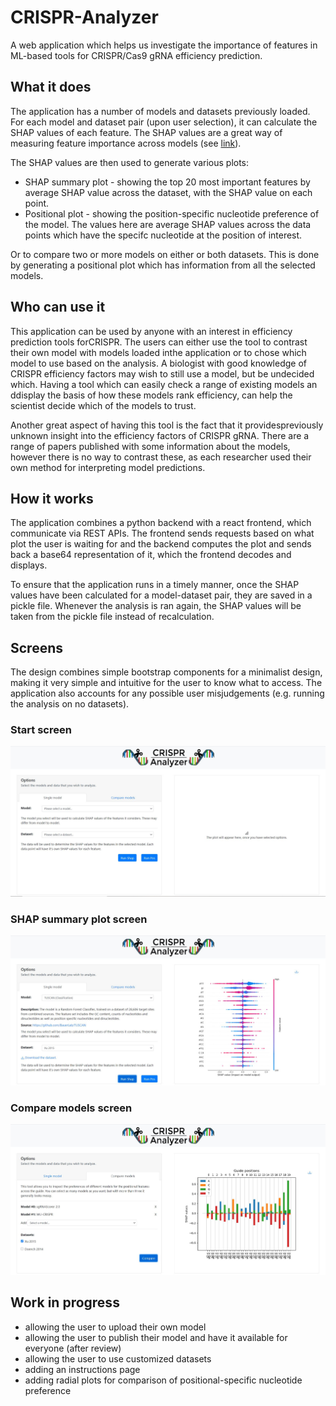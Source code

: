 # CRISPR-Analyzer
A web application which helps us investigate the importance of features in ML-based tools for CRISPR/Cas9 gRNA efficiency prediction. 

## What it does
The application has a number of models and datasets previously loaded. For each model and dataset pair (upon user selection), it can calculate the SHAP values of each feature. The SHAP values are a great way of measuring feature importance across models (see [link](https://towardsdatascience.com/explain-your-model-with-the-shap-values-bc36aac4de3d)).

The SHAP values are then used to generate various plots:
  * SHAP summary plot - showing the top 20 most important features by average SHAP value across the dataset, with the SHAP value on each point. 
  * Positional plot - showing the position-specific nucleotide preference of the model. The values here are average SHAP values across the data points which have the specifc nucleotide at the position of interest. 
  
Or to compare two or more models on either or both datasets. This is done by generating a positional plot which has information from all the selected models. 

## Who can use it
This application can be used by anyone with an interest in efficiency prediction tools forCRISPR. The users can either use the tool to contrast their own model with models loaded inthe application or to chose which model to use based on the analysis. A biologist with good knowledge of CRISPR efficiency factors may wish to still use a model,  but be undecided which.   Having  a  tool  which  can  easily  check  a  range  of  existing  models  an ddisplay the basis of how these models rank efficiency, can help the scientist decide which of the models to trust.  

Another great aspect of having this tool is the fact that it providespreviously unknown insight into the efficiency factors of CRISPR gRNA. There are a range of papers published with some information about the models, however there is no way to contrast these, as each researcher used their own method for interpreting model predictions.

## How it works 
The application combines a python backend with a react frontend, which communicate via REST APIs. The frontend sends requests based on what plot the user is waiting for and the backend computes the plot and sends back a base64 representation of it, which the frontend decodes and displays. 

To ensure that the application runs in a timely manner, once the SHAP values have been calculated for a model-dataset pair, they are saved in a pickle file. Whenever the analysis is ran again, the SHAP values will be taken from the pickle file instead of recalculation. 

## Screens 
The design combines simple bootstrap components for a minimalist design, making it very simple and intuitive for the user to know what to access. The application also accounts for any possible user misjudgements (e.g. running the analysis on no datasets).

### Start screen 
![Image of start screen](https://github.com/avaspataru/CRISPR-Analyzer/blob/master/screens/Start_screen.JPG)

### SHAP summary plot screen
![Image of SHAP screen](https://github.com/avaspataru/CRISPR-Analyzer/blob/master/screens/Shap_screen.JPG)

### Compare models screen
![Image of compare screen](https://github.com/avaspataru/CRISPR-Analyzer/blob/master/screens/Compare_screen.JPG)

## Work in progress
* allowing the user to upload their own model 
* allowing the user to publish their model and have it available for everyone (after review)
* allowing the user to use customized datasets 
* adding an instructions page 
* adding radial plots for comparison of positional-specific nucleotide preference
